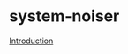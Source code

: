 system-noiser
=============

[Introduction](https://github.com/yxjiang/system-noiser/wiki/Introduction)

